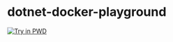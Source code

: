 # dotnet-docker-playground

[![Try in PWD](https://raw.githubusercontent.com/play-with-docker/stacks/master/assets/images/button.png)](https://labs.play-with-docker.com/?stack=https://raw.githubusercontent.com/stvansolano/dotnet-docker-playground/main/docker-compose.yml)
